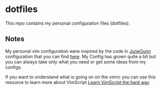 # dotfiles

This repo contains my personal configuration files (dotfiles).

## Notes

My personal vim configuration were inspired by the code in [JuneGunn](https://github.com/junegunn) configuration
that you can find [here](https://github.com/junegunn/dotfiles/blob/master/vimrc). My Config has grown quite a bit
but you can always take only what you need or get some ideas from my configs.

If you want to understand what is going on on the vimrc you can use this resource to learn more about VimScript
[Learn VimScript the hard way](http://learnvimscriptthehardway.stevelosh.com/)
